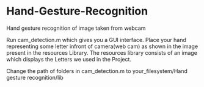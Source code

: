 # Hand-Gesture-Recognition
Hand gesture recognition of image taken from webcam

Run cam_detection.m which gives you a GUI interface.
Place your hand representing some letter infront of camera(web cam) as shown in the image present in the resources Library.
The resources library consists of an image which displays the Letters we used in the Project.

Change the path of folders in cam_detection.m to your_filesystem/Hand gesture recognition/lib



